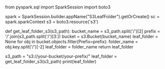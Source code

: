 
from pyspark.sql import SparkSession
import boto3

spark = SparkSession.builder.appName("S3LeafFolder").getOrCreate()
sc = spark.sparkContext
s3 = boto3.resource('s3')

def get_leaf_folder_s3(s3_path):
    bucket_name = s3_path.split('/')[2]
    prefix = '/'.join(s3_path.split('/')[3:])
    bucket = s3.Bucket(bucket_name)
    leaf_folder = None
    for obj in bucket.objects.filter(Prefix=prefix):
        folder_name = obj.key.split('/')[-2]
        leaf_folder = folder_name
    return leaf_folder

s3_path = "s3://your-bucket/your-prefix/"
leaf_folder = get_leaf_folder_s3(s3_path)
print(leaf_folder)
